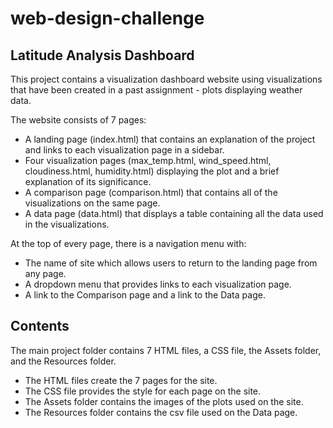# web-design-challenge

## Latitude Analysis Dashboard
This project contains a visualization dashboard website using visualizations that have been created in a past assignment - plots displaying weather data.

The website consists of 7 pages:
- A landing page (index.html) that contains an explanation of the project and links to each visualization page in a sidebar.
- Four visualization pages (max_temp.html, wind_speed.html, cloudiness.html, humidity.html) displaying the plot and a brief explanation of its significance.
- A comparison page (comparison.html) that contains all of the visualizations on the same page.
- A data page (data.html) that displays a table containing all the data used in the visualizations.

At the top of every page, there is a navigation menu with:
- The name of site which allows users to return to the landing page from any page.
- A dropdown menu that provides links to each visualization page.
- A link to the Comparison page and a link to the Data page.

## Contents
The main project folder contains 7 HTML files, a CSS file, the Assets folder, and the Resources folder.
- The HTML files create the 7 pages for the site.
- The CSS file provides the style for each page on the site.
- The Assets folder contains the images of the plots used on the site.
- The Resources folder contains the csv file used on the Data page.
